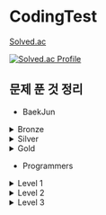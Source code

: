 # CodingTest



[Solved.ac](https://solved.ac/profile/ohw9930)

[![Solved.ac Profile](http://mazassumnida.wtf/api/v2/generate_badge?boj=ohw9930)](https://solved.ac/ohw9930/)

## 문제 푼 것 정리

- BaekJun

<details>
<summary>Bronze</summary>

| 번호  |           문제이름           |  난이도  | 언어 |
| :-----: | :-------------------------: | :---------: | :------: |
| 1000  |             A+B              | Bronze 5 | Java |
| 1001  |             A-B              | Bronze 5 | Java |
| 1271  |         엄청난 부자2         | Bronze 5 | Java |
| 1550  |            16진수            | Bronze 5 | Java |
| 2238  |         긴자리 계산          | Bronze 5 | Java |
| 2475  |            검증수            | Bronze 5 | Java |
| 2557  |         Hello World          | Bronze 5 | Java |
| 2558  |          A + B - 2           | Bronze 5 | Java |
| 2845  |     파티가 끝나고 난 뒤      | Bronze 5 | Java |
| 2914  |            저작권            | Bronze 5 | Java |
| 3003  |   킹,퀸,룩,비숍,나이트,폰    | Bronze 5 | Java |
| 3046  |              R2              | Bronze 5 | Java |
| 5337  |             웰컴             | Bronze 5 | Java |
| 5338  |     마이크로소프트 로고      | Bronze 5 | Java |
| 5339  |            콜센터            | Bronze 5 | Java |
| 5522  |          카드 게임           | Bronze 5 | Java |
| 5554  |        심부름 가는 길        | Bronze 5 | Java |
| 6749  |         Next in line         | Bronze 5 | Java |
| 7287  |             등록             | Bronze 5 | Java |
| 8370  |            Plane             | Bronze 5 | Java |
| 8393  |              합              | Bronze 5 | Java |
| 9653  |        스타워즈 로고         | Bronze 5 | Java |
| 9654  |       나부 함대 데이터       | Bronze 5 | Java |
| 10170 |      NFC West vs North       | Bronze 5 | Java |
| 10171 |            고양이            | Bronze 5 | Java |
| 10172 |              개              | Bronze 5 | Java |
| 10430 |            나머지            | Bronze 5 | Java |
| 10699 |          오늘 날짜           | Bronze 5 | Java |
| 10718 |        We love kriii         | Bronze 5 | Java |
| 10757 |         큰 수 A + B          | Bronze 5 | Java |
| 10869 |           사칙연산           | Bronze 5 | Java |
| 10926 |         ??!         | Bronze 5 | Java |
| 10998 |        A x B        | Bronze 5 | Java |
| 11654 |     아스키 코드     | Bronze 5 | Java |
| 11942 | 고려대는 사랑입니다 | Bronze 5 | Java |
| 1008  |             A/B              | Bronze 4 | Java |
| 1297  |           TV 크기            | Bronze 4 | Java |
| 1330  |        두 수 비교하기        | Bronze 4 | Java |
| 1712  |          손익분기점          | Bronze 4 | Java |
| 2420  |          사파리월드          | Bronze 4 | Java |
| 2480  |         주사위 세개          | Bronze 4 | Java |
| 2525  |          오븐 시계           | Bronze 4 | Java |
| 2530  |        인공지능 시계         | Bronze 4 | Java |
| 2588  |             곱셈             | Bronze 4 | Java |
| 2752  |           세수정렬           | Bronze 4 | Java |
| 2753  |             윤년             | Bronze 4 | Java |
| 3004  |         체스판 조각          | Bronze 4 | Java |
| 4299  |          AFC 웜블던          | Bronze 4 | Java |
| 5532  |          방학 숙제           | Bronze 4 | Java |
| 5543  |           상근날드           | Bronze 4 | Java |
| 5596  |          시험 점수           | Bronze 4 | Java |
| 9498  |          시험 성적           | Bronze 4 | Java |
| 14681 |    사분면 고르기    | Bronze 4 | Java |
| 1085  |      직사각형에서 탈출       | Bronze 3 | Java |
| 2438  |         별 찍기 - 1          | Bronze 3 | Java |
| 2439  |         별 찍기 - 2          | Bronze 3 | Java |
| 2739  |            구구단            | Bronze 3 | Java |
| 2741  |            N 찍기            | Bronze 3 | Java |
| 2742  |            기찍 N            | Bronze 3 | Java |
| 3009  |          네 번째 점          | Bronze 3 | Java |
| 2884  |          알람 시계           | Bronze 3 | Java |
| 3053  |         택시 기하학          | Bronze 3 | Java |
| 4153  |          직각삼각형          | Bronze 3 | Java |
| 10250 |           ACM 호텔           | Bronze 3 | Java |
| 10818 |          최소, 최대          | Bronze 3 | Java |
| 10871 |    X보다 작은 수    | Bronze 3 | Java |
| 10872 |      팩토리얼       | Bronze 3 | Java |
| 10950 |      A + B - 3      | Bronze 3 | Java |
| 10951 |      A + B - 4      | Bronze 3 | Java |
| 10952 |      A + B - 5      | Bronze 3 | Java |
| 11021 |      A + B - 7      | Bronze 3 | Java |
| 11022 |      A + B - 8      | Bronze 3 | Java |
| 1152  |         단어의 개수          | Bronze 2 | Java |
| 2231  |            분해합            | Bronze 2 | Java |
| 2292  |             벌집             | Bronze 2 | Java |
| 2562  |            최댓값            | Bronze 2 | Java |
| 2577  |         숫자의 개수          | Bronze 2 | Java |
| 2675  |         문자열 반복          | Bronze 2 | Java |
| 2775  |      부녀회장이 될테야       | Bronze 2 | Java |
| 2798  |            블랙잭            | Bronze 2 | Java |
| 2908  |             상수             | Bronze 2 | Java |
| 2920  |             음계             | Bronze 2 | Java |
| 3052  |            나머지            | Bronze 2 | Java |
| 5622  |            다이얼            | Bronze 2 | Java |
| 8958  |            OX퀴즈            | Bronze 2 | Java |
| 10809 |         알파벳 찾기          | Bronze 2 | Java |
| 10870 |        피보나치 수 5         | Bronze 2 | Java |
| 11720 |      숫자의 합      | Bronze 2 | Java |
| 15552 |     빠른 A + B      | Bronze 2 | Java |
| 15596 |    정수 N개의 합    | Bronze 2 | Java |
| 15829 |       Hashing       | Bronze 2 | Java |
| 1110  |        더하기 사이클         | Bronze 1 | Java |
| 1157  |          단어 공부           | Bronze 1 | Java |
| 1193  |           분수찾기           | Bronze 1 | Java |
| 1259  |          팰린드롬수          | Bronze 1 | Java |
| 1546  |             평균             | Bronze 1 | Java |
| 2839  |          설탕 배달           | Bronze 1 | Java |
| 2869  |    달팽이는 올라가고 싶다    | Bronze 1 | Java |
| 4344  |        평균은 넘겠지         | Bronze 1 | Java |
| 11050 |     이항 계수 1     | Bronze 1 | Java |

</details>
<details>
<summary>Silver</summary>

| 번호  |           문제이름           |  난이도  |  언어   |
| :---: | :--------------------------: | :------: |:-----:|
| 1181  |          단어 정렬           | Silver 5 | Java  |
| 2581  |             소수             | Silver 5 | Java  |
| 2609  |   최대공약수와 최소공배수    | Silver 5 | Java  |
| 2751  |        수 정렬하기 2         | Silver 5 | Java  |
| 2941  |      크로아티아 알파벳       | Silver 5 | Java  |
| 4673  |          셀프 넘버           | Silver 5 | Java  |
| 11653 |     소인수 분해     | Silver 5 | Java  |
| 1002  |             터렛             | Silver 4 | Java  |
| 1065  |             한수             | Silver 4 | Java  |
| 1978  |          소수 찾기           | Silver 4 | Java  |
| 10828 |             스택             | Silver 4 | Java  |
| 1929  |         소수 구하기          | Silver 2 | Java  |
| 4948  |        베르트랑 공준         | Silver 2 | Java  |
| 9020  |       골드바흐의 추측        | Silver 1 | Java  |
</details>
<details>
<summary>Gold</summary>

| 번호  |           문제이름           |  난이도  |  언어   |
| :---: | :--------------------------: | :------: |:-----:|
| 1011  | Fly me to the Alpha Centauri |  Gold 5  | Java  |


</details>

- Programmers

<details>
<summary>Level 1</summary>

|          문제 이름           |                      출처                      |  언어   |
| :--------------------------: |:--------------------------------------------:| :-----: |
| 로또의 최고 순위와 최저 순위 |       2021 Dev-Matching 웹 백엔드 개발자(상반기)       |  Java   |
|       신규 아이디 추천       |          2021 카카오 BLIND RECRUITMENT          |  Java   |
|     숫자 문자열과 영단어     |              2021 카카오 채용연계형 인턴십              |  Java   |
|     크레인 인형뽑기 게임     |             2019 카카오 개발자 겨울 인턴십              |  Java   |
|       없는 숫자 더하기       |                월간 코드 챌린지 시즌 3                |  Java   |
|         음양 더하기          |                월간 코드 챌린지 시즌 2                |  Java   |
|             내적             |                월간 코드 챌린지 시즌 1                |  Java   |
|         소수 만들기          |         Summer/Winter Coding(~2018)          |  Java   |
|      완주하지 못한 선수      |                      해시                      |  Java   |
|           K번째수            |                      정렬                      | Python3 |
|           모의고사           |                     완전탐색                     |  Java   |
|            폰켓몬            |                찾아라 프로그래밍 마에스터                |  Java   |
|      약수의 개수와 덧셈      |                월간 코드 챌린지 시즌2                 |  Java   |
|         3진법 뒤집기         |                월간 코드 챌린지 시즌 1                |  Java   |
|             예산             |         Summer/Winter Coding(~2018)          |  Java   |
|     두 개 뽑아서 더하기      |                월간 코드 챌린지 시즌 1                |  Java   |
|            2016년            |                     연습문제                     |  Java   |
|         최소직사각형         |                   위클리 챌린지                    |  Java   |
|  나머지가 1이 되는 수 찾기   |                월간 코드 챌린지 시즌 3                |  Java   |
|     부족한 금액 계산하기     |                   위클리 챌린지                    |  Java   |
|        [1차]비밀지도         |         2018 KAKAO BLIND RECRUITMENT         |  Java   |
|     가운데 글자 가져오기     |                     연습문제                     |  Java   |
|        [1차]다트 게임        |         2018 KAKAO BLIND RECRUITMENT         |  Java   |
|       같은 숫자는 싫어       |                     연습문제                     |  Java   |
|  나누어 떨어지는 숫자 배열   |                     연습문제                     |  Java   |
|      두 정수 사이의 합       |                     연습문제                     |  Java   |
| 문자열 내 마음대로 정렬하기  |                     연습문제                     |  Java   |
|    문자열 내 p와 y의 개수    |                     연습문제                     |  Java   |
| 문자열 내림차순으로 배치하기 |                     연습문제                     |  Java   |
|      문자열 다루기 기본      |                     연습문제                     |  Java   |
|     서울에서 김서방 찾기     |                     연습문제                     |  Java   |
|          소수 찾기           |                     연습문제                     |  Java   |
|   수박수박수박수박수박수?    |                     연습문제                     |  Java   |
|    문자열을 정수로 바꾸기    |                     연습문제                     |  Java   |
|          시저 암호           |                     연습문제                     |  Java   |
|          약수의 합           |                     연습문제                     |  Java   |
|      이상한 문자 만들기      |                     연습문제                     |  Java   |
|        자릿수 더하기         |                     연습문제                     |  Java   |
| 자연수 뒤집어 배열로 만들기  |                     연습문제                     |  Java   |
|  정수 내림차순으로 배치하기  |                     연습문제                     |  Java   |
|       정수 제곱근 판별       |                     연습문제                     |  Java   |
|    제일 작은 수 제거하기     |                     연습문제                     |  Java   |
|         짝수와 홀수          |                     연습문제                     |  Java   |
|   최대공약수와 최소공배수    |                     연습문제                     |  Java   |
|         콜라츠 추측          |                     연습문제                     |  Java   |
|         평균 구하기          |                     연습문제                     |  Java   |
|          하샤드 수           |                     연습문제                     |  Java   |
|      핸드폰 번호 가리기      |                     연습문제                     |  Java   |
|         행렬의 덧셈          |                     연습문제                     |  Java   |
| x만큼 간격이 있는 n개의 숫자 |                     연습문제                     |  Java   |
|       직사각형 별찍기        |                     연습문제                     |  Java   |
 |     신고결과 받기  | 2022 KAKAO BLIND RECRUITMENT | Java |
</details>

<details>
<summary>Level 2</summary>

|    문제 이름    |   출처   |  언어  |
| :-------------: | :------: |:----:|
|  전화번호 목록  |   해시   | Java |
|    가장 큰수    |   정렬   | Java |
|    주식가격     | 스택/큐  | Java |
|   숫자의 표현   | 연습문제 | Java |
| 최댓값과 최솟값 | 연습문제 | Java |
|   피보나치 수   | 연습문제 | Java |
|   행렬의 곱셈   | 연습문제 | Java |
| 주차 요금 계산|2022 KAKAO BLIND RECRUITMENT| Java |
 | JadenCase 문자열 만들기|연습문제| Java |
 | 최솟값 만들기|연습문제| Java |
 | 땅따먹기|연습문제|Java|
 | 영어 끝말잇기|Summer/Winter Coding(~2018)|Java|


</details>

<details>
<summary>Level 3</summary>
아직..
</details>